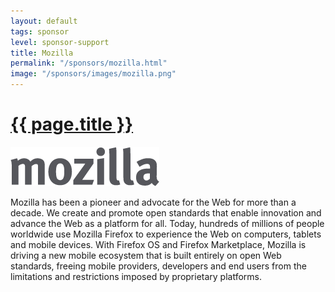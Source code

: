 ```yaml
---
layout: default
tags: sponsor
level: sponsor-support
title: Mozilla
permalink: "/sponsors/mozilla.html"
image: "/sponsors/images/mozilla.png"
---
```


<h1 class="sponsor">
  <a href="{{page.permalink}}">{{ page.title }}</a>
</h1>

<img src="/sponsors/images/mozilla.png" class="sponsor-no-text" />

Mozilla has been a pioneer and advocate for the Web for more than a decade. We create and promote open standards that enable innovation and advance the Web as a platform for all. Today, hundreds of millions of people worldwide use Mozilla Firefox to experience the Web on computers, tablets and mobile devices. With Firefox OS and Firefox Marketplace, Mozilla is driving a new mobile ecosystem that is built entirely on open Web standards, freeing mobile providers, developers and end users from the limitations and restrictions imposed by proprietary platforms.
